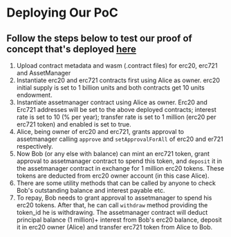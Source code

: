 # Deploying Our PoC

## Follow the steps below to test our proof of concept that's deployed [here](http://sandbox.vera.financial/#/contracts)

1. Upload contract metadata and wasm \(.contract files\) for erc20, erc721 and AssetManager 
2. Instantiate erc20 and erc721 contracts first using Alice as owner. erc20 initial supply is set to 1 billion units and both contracts get 10 units endowment. 
3. Instantiate assetmanager contract using Alice as owner. Erc20 and Erc721 addresses will be set to the above deployed contracts; interest rate is set to 10 \(% per year\); transfer rate is set to 1 million \(erc20 per erc721 token\) and enabled is set to true. 
4. Alice, being owner of erc20 and erc721, grants approval to assetmanager calling `approve` and `setApprovalForAll` of erc20 and er721 respectively. 
5. Now Bob \(or any else with balance\) can mint an erc721 token, grant approval to assetmanager contract to spend this token, and `deposit` it in the assetmanager contract in exchange for 1 million erc20 tokens. These tokens are deducted from erc20 owner account \(in this case Alice\). 
6. There are some utility methods that can be called by anyone to check Bob's outstanding balance and interest payable etc. 
7. To repay, Bob needs to grant approval to assetmanager to spend his erc20 tokens. After that, he can call `withdraw` method providing the token\_id he is withdrawing. The assetmanager contract will deduct principal balance \(1 million\)+ interest from Bob's erc20 balance, deposit it in erc20 owner \(Alice\) and transfer erc721 token from Alice to Bob.

